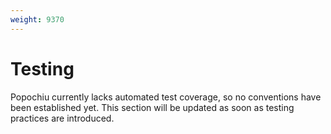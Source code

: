 ```yaml
---
weight: 9370
---
```


# Testing

Popochiu currently lacks automated test coverage, so no conventions have been established yet. This section will be updated as soon as testing practices are introduced.
